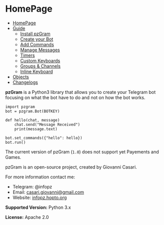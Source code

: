 # HomePage

* [HomePage](https://infopz.github.io/pzgram/)
* [Guide](https://infopz.github.io/pzgram/guide0)
  * [Install pzGram](https://infopz.github.io/pzgram/install)
  * [Create your Bot](https://infopz.gihub.io/pzgram/guide1)
  * [Add Commands](https://infopz.github.io/pzgram/guide2)
  * [Manage Messages](https://infopz.github.io/pzgram/guide3)
  * [Timers](https://infopz.github.io/pzgram/guide4)
  * [Custom Keyboards](https://infopz.github.io/pzgram/guide5)
  * [Groups & Channels](https://infopz.github.io/pzgram/guide6)
  * [Inline Keyboard](http://infopz.github.io/pzgram/guide7)
* [Objects](https://infopz.github.io/pzgram/objects)
* [Changelogs](https://infopz.github.io/pzgram/changelogs)

**pzGram** is a Python3 library that allows you to create your Telegram bot focusing on what the bot have to do and not on how the bot works.

```python3
import pzgram
bot = pzgram.Bot(BOTKEY)

def hello(chat, message)
    chat.send("Message Received")
    print(message.text)
    
bot.set_commands({"hello": hello})
bot.run()
```

The current version of pzGram (`1.0`) does not support yet Payements and Games.

pzGram is an open-source project, created by Giovanni Casari.

For more information contact me:
* Telegram: @infopz
* Email: casari.giovanni@gmail.com
* Website: [infopz.hopto.org](http://infopz.hopto.org/)

**Supported Version:** Python 3.x

**License:** Apache 2.0
